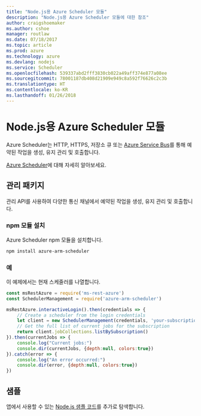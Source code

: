 ```yaml
---
title: "Node.js용 Azure Scheduler 모듈"
description: "Node.js용 Azure Scheduler 모듈에 대한 참조"
author: craigshoemaker
ms.author: cshoe
manager: routlaw
ms.date: 07/18/2017
ms.topic: article
ms.prod: azure
ms.technology: azure
ms.devlang: nodejs
ms.service: Scheduler
ms.openlocfilehash: 539337abd2fff3830cb022a49aff374e877a08ee
ms.sourcegitcommit: 78001187db408d21909e949c8a592f76626c2c3b
ms.translationtype: HT
ms.contentlocale: ko-KR
ms.lasthandoff: 01/26/2018
---
```

# <a name="azure-scheduler-modules-for-nodejs"></a>Node.js용 Azure Scheduler 모듈

Azure Scheduler는 HTTP, HTTPS, 저장소 큐 또는 [Azure Service Bus](/azure/service-bus-messaging/service-bus-messaging-overview)를 통해 예약된 작업을 생성, 유지 관리 및 호출합니다.

[Azure Scheduler](/azure/scheduler/scheduler-intro)에 대해 자세히 알아보세요.

## <a name="management-package"></a>관리 패키지

관리 API를 사용하여 다양한 통신 채널에서 예약된 작업을 생성, 유지 관리 및 호출합니다.

### <a name="install-the-npm-module"></a>npm 모듈 설치

Azure Scheduler npm 모듈을 설치합니다.

```bash
npm install azure-arm-scheduler
```

### <a name="example"></a>예

이 예제에서는 현재 스케줄러를 나열합니다.

```javascript
const msRestAzure = require('ms-rest-azure')
const SchedulerManagement = require('azure-arm-scheduler')

msRestAzure.interactiveLogin().then(credentials => {
    // Create a scheduler from the login credentials
    let client = new SchedulerManagement(credentials, 'your-subscription-id')
    // Get the full list of current jobs for the subscription
    return client.jobCollections.listBySubscription()
}).then(currentJobs => {
    console.log("Current jobs:")
    console.dir(currentJobs, {depth:null, colors:true})
}).catch(error => {
    console.log("An error occurred:")
    console.dir(error, {depth:null, colors:true})
})
```

## <a name="samples"></a>샘플

앱에서 사용할 수 있는 [Node.js 샘플 코드](https://azure.microsoft.com/resources/samples/?platform=nodejs)를 추가로 탐색합니다.
